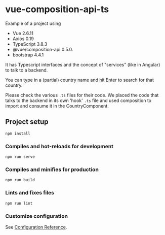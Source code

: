 # vue-composition-api-ts
Example of a project using
- Vue 2.6.11
- Axios 0.19
- TypeScript 3.8.3
- @vue/composition-api 0.5.0.
- bootstrap 4.4.1

It has Typescript interfaces and the concept of "services" (like in Angular) to talk to a backend.

You can type in a (partial) country name and hit Enter to search for that country.

Please check the various `.ts` files for their code. We placed the code that talks to the backend in its own 'hook' `.ts` file and used composition to import and consume it in the CountryComponent.


## Project setup
```
npm install
```

### Compiles and hot-reloads for development
```
npm run serve
```

### Compiles and minifies for production
```
npm run build
```

### Lints and fixes files
```
npm run lint
```

### Customize configuration
See [Configuration Reference](https://cli.vuejs.org/config/).
